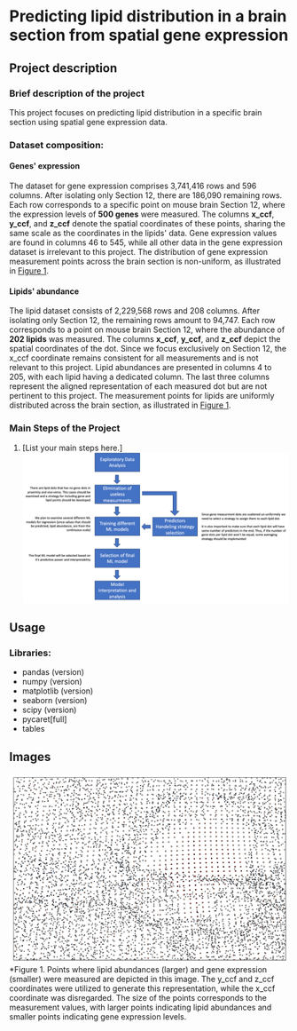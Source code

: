 # Predicting lipid distribution in a brain section from spatial gene expression

## Project description

### Brief description of the project
This project focuses on predicting lipid distribution in a specific brain section using spatial gene expression data.

### Dataset composition:
#### Genes' expression 
The dataset for gene expression comprises 3,741,416 rows and 596 columns. 
After isolating only Section 12, there are 186,090 remaining rows.
Each row corresponds to a specific point on mouse brain Section 12, where the expression levels of **500 genes** were measured.
The columns **x_ccf**, **y_ccf**, and **z_ccf** denote the spatial coordinates of these points, sharing the same scale as the coordinates in the lipids' data. 
Gene expression values are found in columns 46 to 545, while all other data in the gene expression dataset is irrelevant to this project.
The distribution of gene expression measurement points across the brain section is non-uniform, as illustrated in [Figure 1](#points-image).

#### Lipids' abundance
The lipid dataset consists of 2,229,568 rows and 208 columns.
After isolating only Section 12, the remaining rows amount to 94,747.
Each row corresponds to a point on mouse brain Section 12, where the abundance of **202 lipids** was measured.
The columns **x_ccf**, **y_ccf**, and **z_ccf** depict the spatial coordinates of the dot.
Since we focus exclusively on Section 12, the x_ccf coordinate remains consistent for all measurements and is not relevant to this project. 
Lipid abundances are presented in columns 4 to 205, with each lipid having a dedicated column.
The last three columns represent the aligned representation of each measured dot but are not pertinent to this project. 
The measurement points for lipids are uniformly distributed across the brain section, as illustrated in [Figure 1](#points-image).

### Main Steps of the Project
1. [List your main steps here.]
![Main steps of the project](2.png)

## Usage

### Libraries:
- pandas (version)
- numpy (version)
- matplotlib (version)
- seaborn (version)
- scipy (version)
- pycaret[full]
- tables

## Images
<a id="points-image">![Points Measurement Image](1.png)</a>
*Figure 1. Points where lipid abundances (larger) and gene expression (smaller) were measured are depicted in this image. The y_ccf and z_ccf coordinates were utilized to generate this representation, while the x_ccf coordinate was disregarded. The size of the points corresponds to the measurement values, with larger points indicating lipid abundances and smaller points indicating gene expression levels.




